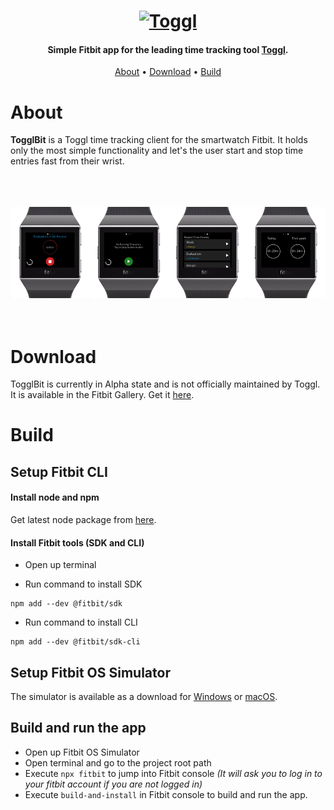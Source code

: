 <h1 align="center">
  <a href="https://toggl.com"><img src="https://toggl.com/site/images/media-toolkit/logo_02-644bd26148b73c19d9c91e5baecd8e31.jpg" alt="Toggl" width="200"></a>
</h1>

<h4 align="center">Simple Fitbit app for the leading time tracking tool <a href="https://toggl.com" target="_blank">Toggl</a>.</h4>


<p align="center">
  <a href="#about">About</a> •
  <a href="#download">Download</a> •
  <a href="#build">Build</a>
</p>

# About

  **TogglBit** is a Toggl time tracking client for the smartwatch Fitbit. It holds only the most simple functionality and let's the user start and stop time entries fast from their wrist.

<br/>
<br/>
<br/>
<img src="fitbit_screens_880.png" alt="TogglBit">
<br/>
<br/>
<br/>

# Download

TogglBit is currently in Alpha state and is not officially maintained by Toggl. It is available in the Fitbit Gallery. Get it <a href="https://gallery.fitbit.com/details/70dfd461-bbb7-42a6-968f-1a5a72076eb8">here</a>.

# Build

## Setup Fitbit CLI

#### Install node and npm

Get latest node package from <a href="https://nodejs.org/en/download/">here</a>.

#### Install Fitbit tools (SDK and CLI)

- Open up terminal

- Run command to install SDK
```
npm add --dev @fitbit/sdk
```

- Run command to install CLI
```
npm add --dev @fitbit/sdk-cli
```

## Setup Fitbit OS Simulator

<p>The simulator is available as a download for
<a href="https://simulator-updates.fitbit.com/download/latest/win">Windows</a> or
<a href="https://simulator-updates.fitbit.com/download/latest/mac">macOS</a>.</p>


## Build and run the app

- Open up Fitbit OS Simulator
- Open terminal and go to the project root path
- Execute `npx fitbit` to jump into Fitbit console _(It will ask you to log in to your fitbit account if you are not logged in)_
- Execute `build-and-install` in Fitbit console to build and run the app.

